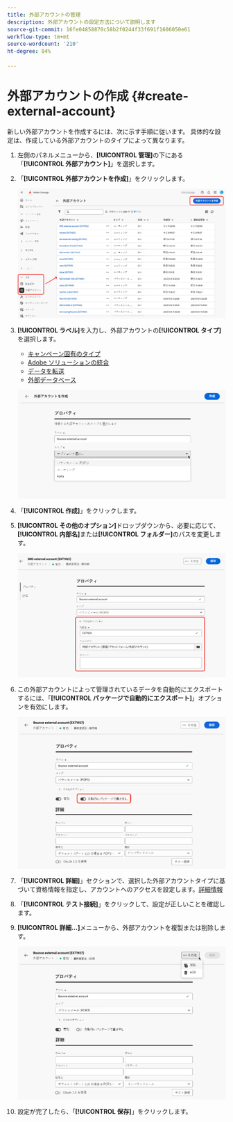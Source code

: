 ```yaml
---
title: 外部アカウントの管理
description: 外部アカウントの設定方法について説明します
source-git-commit: 16fe04858870c58b2f0244f33f691f1606050e61
workflow-type: tm+mt
source-wordcount: '210'
ht-degree: 84%

---
```


# 外部アカウントの作成 {#create-external-account}

新しい外部アカウントを作成するには、次に示す手順に従います。 具体的な設定は、作成している外部アカウントのタイプによって異なります。

1. 左側のパネルメニューから、**[!UICONTROL 管理]**&#x200B;の下にある「**[!UICONTROL 外部アカウント]**」を選択します。

1. 「**[!UICONTROL 外部アカウントを作成]**」をクリックします。

   ![Web ユーザーインターフェイスで外部アカウントを作成するオプションを示すスクリーンショット。](assets/external_account_create_1.png)

1. **[!UICONTROL ラベル]**&#x200B;を入力し、外部アカウントの&#x200B;**[!UICONTROL タイプ]**&#x200B;を選択します。

   * [キャンペーン固有のタイプ](external-account.md)
   * [Adobe ソリューションの統合](integration-external-account.md)
   * [データを転送](transfer-external-account.md)
   * [外部データベース](external-account-database.md)

   ![ラベルを入力して外部アカウントタイプを選択するフィールドを示すスクリーンショット。](assets/external_account_create_2.png)

1. 「**[!UICONTROL 作成]**」をクリックします。

1. **[!UICONTROL その他のオプション]**&#x200B;ドロップダウンから、必要に応じて、**[!UICONTROL 内部名]**&#x200B;または&#x200B;**[!UICONTROL フォルダー]**&#x200B;のパスを変更します。

   ![内部名とフォルダーパスの設定に関する追加オプションを示すスクリーンショット。](assets/external_account_create_3.png)

1. この外部アカウントによって管理されているデータを自動的にエクスポートするには、「**[!UICONTROL パッケージで自動的にエクスポート]**」オプションを有効にします。<!--Exported where??-->

   ![パッケージの自動エクスポートを有効にするオプションを示すスクリーンショット。](assets/external_account_create_exported.png)

1. 「**[!UICONTROL 詳細]**」セクションで、選択した外部アカウントタイプに基づいて資格情報を指定し、アカウントへのアクセスを設定します。[詳細情報](#bounce)

1. 「**[!UICONTROL テスト接続]**」をクリックして、設定が正しいことを確認します。

1. **[!UICONTROL 詳細…]**&#x200B;メニューから、外部アカウントを複製または削除します。

   ![外部アカウントを複製または削除するオプションを含む詳細メニューを示すスクリーンショット。](assets/external_account_create_4.png)

1. 設定が完了したら、「**[!UICONTROL 保存]**」をクリックします。
